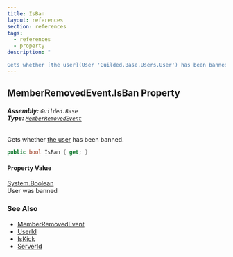 ```yaml
---
title: IsBan
layout: references
section: references
tags:
  - references
  - property
description: "

Gets whether [the user](User 'Guilded.Base.Users.User') has been banned."
---
```


## MemberRemovedEvent.IsBan Property
###### **Assembly:** `Guilded.Base`<br/>**Type:** [`MemberRemovedEvent`](MemberRemovedEvent 'Guilded.Base.Events.MemberRemovedEvent')

Gets whether [the user](User 'Guilded.Base.Users.User') has been banned.

```csharp
public bool IsBan { get; }
```

#### Property Value
[System.Boolean](https://docs.microsoft.com/en-us/dotnet/api/System.Boolean 'System.Boolean')  
User was banned

### See Also
- [MemberRemovedEvent](MemberRemovedEvent 'Guilded.Base.Events.MemberRemovedEvent')
- [UserId](MemberRemovedEvent.UserId 'Guilded.Base.Events.MemberRemovedEvent.UserId')
- [IsKick](MemberRemovedEvent.IsKick 'Guilded.Base.Events.MemberRemovedEvent.IsKick')
- [ServerId](MemberRemovedEvent.ServerId 'Guilded.Base.Events.MemberRemovedEvent.ServerId')